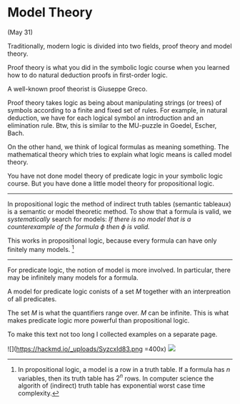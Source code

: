# Model Theory

(May 31)


Traditionally, modern logic is divided into two fields, proof theory and model theory.

Proof theory is what you did in the symbolic logic course when you learned how to do natural deduction proofs in first-order logic.

A well-known proof theorist is Giuseppe Greco.

Proof theory takes logic as being about manipulating strings (or trees) of symbols according to a finite and fixed set of rules. For example, in natural deduction, we have for each logical symbol an introduction and an elimination rule. Btw, this is similar to the MU-puzzle in Goedel, Escher, Bach.

On the other hand, we think of logical formulas as meaning something. The mathematical theory which tries to explain what logic means is called model theory.

You have not done model theory of predicate logic in your symbolic logic course. But you have done a little model theory for propositional logic.

---

In propositional logic the method of indirect truth tables (semantic tableaux) is a semantic or model theoretic method. To show that a formula is valid, we *systematically* search for models: *If there is no model that is a counterexample of the formula $\phi$ then $\phi$ is valid.*

This works in propositional logic, because every formula can have only finitely many models. [^truthTable]

[^truthTable]: In propositional logic, a model is a row in a truth table. If a formula has $n$ variables, then its truth table has $2^n$ rows. In computer science the algorith of (indirect) truth table has exponential worst case time complexity.

---

For predicate logic, the notion of model is more involved. In particular, there may be infinitely many models for a formula.

A model for predicate logic conists of a set $M$ together with an interpreation of all predicates.

The set $M$ is what the quantifiers range over. $M$ can be infinite. This is what makes predicate logic more powerful than propositional logic.

To make this text not too long I collected examples on a separate page.

![](https://hackmd.io/_uploads/SyzcxId83.png =400x)
![](https://hackmd.io/_uploads/H1wslUOUn.png)


